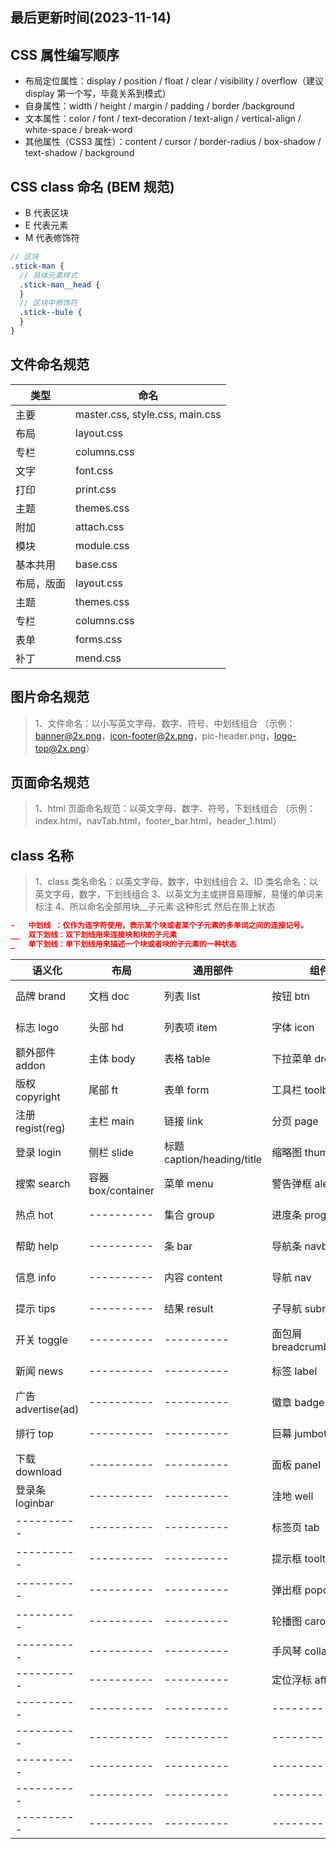 <!--
 * @Description: css使用标准
 * @Author: panrui
 * @Date: 2021-10-15 14:00:00
 * @LastEditTime: 2023-04-27 10:20:19
 * @LastEditors: panrui
 * 不忘初心,不负梦想
-->

## 最后更新时间(2023-11-14)

## CSS 属性编写顺序

- 布局定位属性：display / position / float / clear / visibility / overflow（建议 display 第一个写，毕竟关系到模式）
- 自身属性：width / height / margin / padding / border /background
- 文本属性：color / font / text-decoration / text-align / vertical-align / white-space / break-word
- 其他属性（CSS3 属性）：content / cursor / border-radius / box-shadow / text-shadow / background

## CSS class 命名 (BEM 规范)

- B 代表区块
- E 代表元素
- M 代表修饰符

```scss
// 区块
.stick-man {
  // 具体元素样式
  .stick-man__head {
  }
  // 区块中修饰符
  .stick--bule {
  }
}
```

## 文件命名规范

| 类型       | 命名                            |
| ---------- | ------------------------------- |
| 主要       | master.css, style.css, main.css |
| 布局       | layout.css                      |
| 专栏       | columns.css                     |
| 文字       | font.css                        |
| 打印       | print.css                       |
| 主题       | themes.css                      |
| 附加       | attach.css                      |
| 模块       | module.css                      |
| 基本共用   | base.css                        |
| 布局，版面 | layout.css                      |
| 主题       | themes.css                      |
| 专栏       | columns.css                     |
| 表单       | forms.css                       |
| 补丁       | mend.css                        |

## 图片命名规范

> 1、文件命名：以小写英文字母、数字、符号、中划线组合
> （示例：banner@2x.png，icon-footer@2x.png，pic-header.png，logo-top@2x.png）

## 页面命名规范

> 1、html 页面命名规范：以英文字母、数字、符号，下划线组合
> （示例：index.html，navTab.html，footer_bar.html，header_1.html）

## class 名称

> 1、class 类名命名：以英文字母，数字，中划线组合
> 2、ID 类名命名：以英文字母，数字，下划线组合
> 3、以英文为主或拼音易理解，易懂的单词来标注
> 4、所以命名全部用块\_\_子元素 这种形式 然后在带上状态

```json
-   中划线 ：仅作为连字符使用，表示某个块或者某个子元素的多单词之间的连接记号。
__  双下划线：双下划线用来连接块和块的子元素
_   单下划线：单下划线用来描述一个块或者块的子元素的一种状态
```

| 语义化             | 布局               | 通用部件                   | 组件                     | 状态            |
| ------------------ | ------------------ | -------------------------- | ------------------------ | --------------- |
| 品牌 brand         | 文档 doc           | 列表 list                  | 按钮 btn                 | 前一个 prev     |
| 标志 logo          | 头部 hd            | 列表项 item                | 字体 icon                | 后一个 next     |
| 额外部件 addon     | 主体 body          | 表格 table                 | 下拉菜单 dropdown        | 当前的 current  |
| 版权 copyright     | 尾部 ft            | 表单 form                  | 工具栏 toolbar           | 显示的 show     |
| 注册 regist(reg)   | 主栏 main          | 链接 link                  | 分页 page                | 隐藏的 hide     |
| 登录 login         | 侧栏 slide         | 标题 caption/heading/title | 缩略图 thumbnail         | 打开的 open     |
| 搜索 search        | 容器 box/container | 菜单 menu                  | 警告弹框 alert           | 关闭的 close    |
| 热点 hot           | ----------         | 集合 group                 | 进度条 progress          | 选中的 selected |
| 帮助 help          | ----------         | 条 bar                     | 导航条 navbar            | 有效的 active   |
| 信息 info          | ----------         | 内容 content               | 导航 nav                 | 默认的 default  |
| 提示 tips          | ----------         | 结果 result                | 子导航 subnav            | 反转的 toggle   |
| 开关 toggle        | ----------         | ----------                 | 面包屑 breadcrumb(crumb) | 禁用的 disabled |
| 新闻 news          | ----------         | ----------                 | 标签 label               | 危险的 danger   |
| 广告 advertise(ad) | ----------         | ----------                 | 徽章 badge               | 主要的 primary  |
| 排行 top           | ----------         | ----------                 | 巨幕 jumbotron           | 成功的 success  |
| 下载 download      | ----------         | ----------                 | 面板 panel               | 提醒的 info     |
| 登录条 loginbar    | ----------         | ----------                 | 洼地 well                | 警告的 warning  |
| ----------         | ----------         | ----------                 | 标签页 tab               | 出错的 error    |
| ----------         | ----------         | ----------                 | 提示框 tooltip           | 大型的 lg       |
| ----------         | ----------         | ----------                 | 弹出框 popover           | 小型的 sm       |
| ----------         | ----------         | ----------                 | 轮播图 carousel          | 超小的 xs       |
| ----------         | ----------         | ----------                 | 手风琴 collapse          | ----------      |
| ----------         | ----------         | ----------                 | 定位浮标 affix           | ----------      |
| ----------         | ----------         | ----------                 | ----------               | ----------      |
| ----------         | ----------         | ----------                 | ----------               | ----------      |
| ----------         | ----------         | ----------                 | ----------               | ----------      |
| ----------         | ----------         | ----------                 | ----------               | ----------      |
| ----------         | ----------         | ----------                 | ----------               | ----------      |

